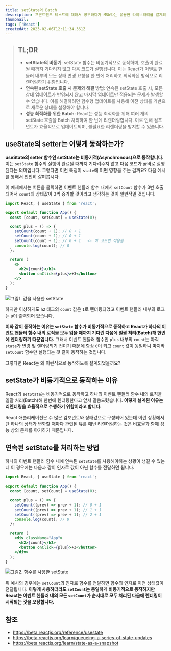 ```yaml
---
title: setState와 Batch
description: 프론트엔드 테스트에 대해서 공부하다가 MSW라는 유용한 라이브러리를 알게되어 이에 대한 개념과 간단하게 사용한 내용을 정리합니다.
thumbnail:
tags: ['React']
createdAt: 2023-02-06T12:11:34.361Z
---
```


> ## TL;DR
>
> - **setState의 비동기**: setState 함수는 비동기적으로 동작하며, 호출이 완료될 때까지 기다리지 않고 다음 코드가 실행됩니다. 이는 React가 이벤트 핸들러 내부의 모든 상태 변경 요청을 한 번에 처리하고 최적화된 방식으로 리렌더링하기 위함입니다.
> - **연속된 setState 호출 시 문제와 해결 방법**: 연속된 setState 호출 시, 모든 상태 업데이트가 반영되지 않고 마지막 업데이트만 적용되는 문제가 발생할 수 있습니다. 이를 해결하려면 함수형 업데이트를 사용해 이전 상태를 기반으로 새로운 상태를 설정해야 합니다.
> - **성능 최적화를 위한 Batch**: React는 성능 최적화를 위해 여러 개의 setState 호출을 Batch 처리하여 한 번에 리렌더링합니다. 이로 인해 컴포넌트가 효율적으로 업데이트되며, 불필요한 리렌더링을 방지할 수 있습니다.

## useState의 setter는 어떻게 동작하는가?

**useState의 setter 함수인 setState는 비동기적(Asynchronous)으로 동작합니다.** 이는 `setState` 함수의 실행이 완료될 때까지 기다려주지 않고 다음 코드가 곧바로 실행된다는 의미입니다. 그렇다면 이런 특징이 `state`에 어떤 영향을 주는 걸까요? 다음 예시를 통해서 천천히 살펴봅시다.

이 예제에서는 버튼을 클릭하면 이벤트 핸들러 함수 내에서 `setCount` 함수가 3번 호출되어서 `count`의 상태값이 3씩 증가할 것이라고 생각하는 것이 일반적일 것입니다.

```jsx
import React, { useState } from 'react';

export default function App() {
  const [count, setCount] = useState(0);

  const plus = () => {
    setCount(count + 1); // 0 + 1
    setCount(count + 1); // 0 + 1
    setCount(count + 1); // 0 + 1   <- 이 코드만 적용됨
    console.log(count); // 0
  };

  return (
    <>
      <h2>{count}</h2>
      <button onClick={plus}>+3</button>
    </>
  );
}
```

![그림1. 값을 사용한 setState](/assets/contents/react-set-state/1.png)

하지만 이상하게도 `h2` 태그의 `count` 값은 `1`로 렌더링되었고 이벤트 핸들러 내부의 로그는 `0`이 출력되어 있습니다.

**이와 같이 동작하는 이유는 `setState` 함수가 비동기적으로 동작하고 React가 하나의 이벤트 핸들러 함수 내의 로직을 모두 읽을 때까지 기다린 다음에 일괄 처리(Batch)해 한번에 렌더링하기 때문입니다.** 그래서 이벤트 핸들러 함수인 `plus` 내부의 `count`는 아직 `state`가 변경 및 렌더링되기 전이기 때문에 항상 `0`이 되고 `count` 값이 동일하니 마지막 `setCount` 함수만 실행되는 것 같이 동작하는 것입니다.

그렇다면 React는 왜 이런식으로 동작하도록 설계되었을까요?

## setState가 비동기적으로 동작하는 이유

React의 `setState`는 비동기적으로 동작하고 하나의 이벤트 핸들러 함수 내의 로직을 일괄 처리(Batch)해 한번에 렌더링한다고 앞서 말씀드렸습니다. **이렇게 설계된 이유는 리렌더링을 효율적으로 수행하기 위함이라고 합니다.**

React 애플리케이션은 수 많은 컴포넌트와 상태값으로 구성되어 있는데 이런 상황에서 단 하나의 상태가 변화할 때마다 관련된 뷰를 매번 리렌더링하는 것은 비효율과 함께 성능 상의 문제를 야기하기 때문입니다.

## 연속된 setState를 처리하는 방법

하나의 이벤트 핸들러 함수 내에 연속된 `setState`를 사용해야하는 상황이 생길 수 있는데 이 경우에는 다음과 같이 인자로 값이 아닌 함수를 전달하면 됩니다.

```jsx hl:{7-9}
import React, { useState } from 'react';

export default function App() {
  const [count, setCount] = useState(0);

  const plus = () => {
    setCount((prev) => prev + 1); // 0 + 1
    setCount((prev) => prev + 1); // 1 + 1
    setCount((prev) => prev + 1); // 2 + 1
    console.log(count); // 0
  };

  return (
    <div className="App">
      <h2>{count}</h2>
      <button onClick={plus}>+3</button>
    </div>
  );
}
```

![그림2. 함수를 사용한 setState](/assets/contents/react-set-state/2.png)

위 예시의 경우에는 `setCount`의 인자로 함수를 전달하면 함수의 인자로 이전 상태값이 전달됩니다. **이렇게 사용하더라도 `setCount`는 동일하게 비동기적으로 동작하지만 React는 이벤트 핸들러 내의 모든 `setCount`가 순서대로 모두 처리된 다음에 렌더링이 시작되는 것을 보장합니다.**

## 참조

- https://beta.reactjs.org/reference/usestate
- https://beta.reactjs.org/learn/queueing-a-series-of-state-updates
- https://beta.reactjs.org/learn/state-as-a-snapshot
